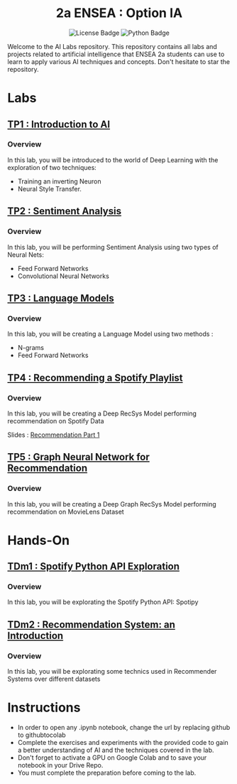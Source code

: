 <h1   align="center">
2a ENSEA : Option IA 
</h1>

<div id="badges" align="center">
  <img src="https://img.shields.io/github/license/thad75/OptionAI"  alt="License Badge"/>
  <img src="https://img.shields.io/github/languages/top/thad75/OptionAI" alt="Python Badge"/>
</div> 


Welcome to the AI Labs repository. This repository contains all labs and projects related to artificial intelligence that ENSEA 2a students can use to learn to apply various AI techniques and concepts. Don't hesitate to star the repository.

# Labs

## [TP1 : Introduction to AI ](TP1)

### Overview

In this lab, you will be introduced to the world of Deep Learning with the exploration of two techniques: 
  - Training an inverting Neuron 
  - Neural Style Transfer. 
  


## [TP2 : Sentiment Analysis](TP2)

### Overview

In this lab, you will be performing Sentiment Analysis using two types of Neural Nets:
- Feed Forward Networks
- Convolutional Neural Networks


## [TP3 : Language Models](TP3)

### Overview
In this lab, you will be creating a Language Model using two methods : 
- N-grams
- Feed Forward Networks

## [TP4 : Recommending a Spotify Playlist](TP4)

### Overview
In this lab, you will be creating a Deep RecSys Model performing recommendation on Spotify Data 

Slides : [Recommendation Part 1](https://enseafr-my.sharepoint.com/:b:/g/personal/tharsan_senthivel_ensea_fr/Ea5E9upOjz5EmHoltNpNw_4BOtsVz1ylL5HbUr1q2csgsA?e=yWhDy8)
## [TP5 : Graph Neural Network for Recommendation](TP5)

### Overview

In this lab, you will be creating a Deep Graph RecSys Model performing recommendation on MovieLens Dataset

# Hands-On

## [TDm1 : Spotify Python API Exploration](TDm/NLP)

### Overview

In this lab, you will be explorating the Spotify Python API: Spotipy
## [TDm2 : Recommendation System: an Introduction](TDm/SR)

### Overview

In this lab, you will be explorating some technics used in Recommender Systems over different datasets


# Instructions

- In order to open any .ipynb notebook, change the url by replacing github to githubtocolab
- Complete the exercises and experiments with the provided code to gain a better understanding of AI and the techniques covered in the lab.
- Don't forget to activate a GPU on Google Colab and  to save your notebook in your Drive Repo.
- You must complete the preparation before coming to the lab.
